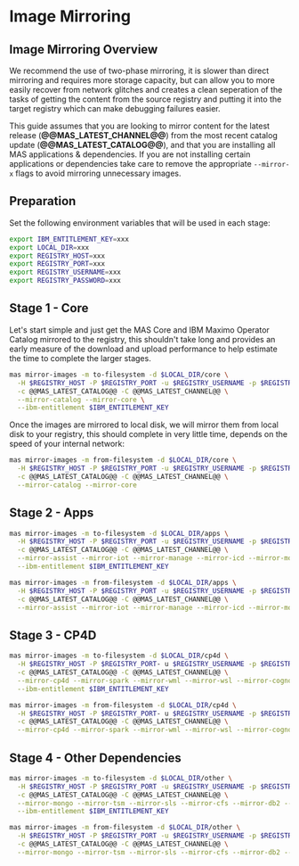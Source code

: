 Image Mirroring
===============================================================================


Image Mirroring Overview
-------------------------------------------------------------------------------
We recommend the use of two-phase mirroring, it is slower than direct mirroring and requires more storage capacity, but can allow you to more easily recover from network glitches and creates a clean seperation of the tasks of getting the content from the source registry and putting it into the target registry which can make debugging failures easier.

This guide assumes that you are looking to mirror content for the latest release (**@@MAS_LATEST_CHANNEL@@**) from the most recent catalog update (**@@MAS_LATEST_CATALOG@@**), and that you are installing all MAS applications & dependencies.  If you are not installing certain applications or dependencies take care to remove the appropriate `--mirror-x` flags to avoid mirroring unnecessary images.


Preparation
-------------------------------------------------------------------------------
Set the following environment variables that will be used in each stage:

```bash
export IBM_ENTITLEMENT_KEY=xxx
export LOCAL_DIR=xxx
export REGISTRY_HOST=xxx
export REGISTRY_PORT=xxx
export REGISTRY_USERNAME=xxx
export REGISTRY_PASSWORD=xxx
```


Stage 1 - Core
-------------------------------------------------------------------------------
Let's start simple and just get the MAS Core and IBM Maximo Operator Catalog mirrored to the registry, this shouldn't take long and provides an early measure of the download and upload performance to help estimate the time to complete the larger stages.

```bash
mas mirror-images -m to-filesystem -d $LOCAL_DIR/core \
  -H $REGISTRY_HOST -P $REGISTRY_PORT -u $REGISTRY_USERNAME -p $REGISTRY_PASSWORD \
  -c @@MAS_LATEST_CATALOG@@ -C @@MAS_LATEST_CHANNEL@@ \
  --mirror-catalog --mirror-core \
  --ibm-entitlement $IBM_ENTITLEMENT_KEY
```

Once the images are mirrored to local disk, we will mirror them from local disk to your registry, this should complete in very little time, depends on the speed of your internal network:

```bash
mas mirror-images -m from-filesystem -d $LOCAL_DIR/core \
  -H $REGISTRY_HOST -P $REGISTRY_PORT -u $REGISTRY_USERNAME -p $REGISTRY_PASSWORD \
  -c @@MAS_LATEST_CATALOG@@ -C @@MAS_LATEST_CHANNEL@@ \
  --mirror-catalog --mirror-core
```


Stage 2 - Apps
-------------------------------------------------------------------------------
```bash
mas mirror-images -m to-filesystem -d $LOCAL_DIR/apps \
  -H $REGISTRY_HOST -P $REGISTRY_PORT -u $REGISTRY_USERNAME -p $REGISTRY_PASSWORD \
  -c @@MAS_LATEST_CATALOG@@ -C @@MAS_LATEST_CHANNEL@@ \
  --mirror-assist --mirror-iot --mirror-manage --mirror-icd --mirror-monitor --mirror-optimizer --mirror-predict --mirror-visualinspection \
  --ibm-entitlement $IBM_ENTITLEMENT_KEY
```

```bash
mas mirror-images -m from-filesystem -d $LOCAL_DIR/apps \
  -H $REGISTRY_HOST -P $REGISTRY_PORT -u $REGISTRY_USERNAME -p $REGISTRY_PASSWORD \
  -c @@MAS_LATEST_CATALOG@@ -C @@MAS_LATEST_CHANNEL@@ \
  --mirror-assist --mirror-iot --mirror-manage --mirror-icd --mirror-monitor --mirror-optimizer --mirror-predict --mirror-visualinspection
```


Stage 3 - CP4D
-------------------------------------------------------------------------------
```bash
mas mirror-images -m to-filesystem -d $LOCAL_DIR/cp4d \
  -H $REGISTRY_HOST -P $REGISTRY_PORT- u $REGISTRY_USERNAME -p $REGISTRY_PASSWORD \
  -c @@MAS_LATEST_CATALOG@@ -C @@MAS_LATEST_CHANNEL@@ \
  --mirror-cp4d --mirror-spark --mirror-wml --mirror-wsl --mirror-cognos \
  --ibm-entitlement $IBM_ENTITLEMENT_KEY
```

```bash
mas mirror-images -m from-filesystem -d $LOCAL_DIR/cp4d \
  -H $REGISTRY_HOST -P $REGISTRY_PORT- u $REGISTRY_USERNAME -p $REGISTRY_PASSWORD \
  -c @@MAS_LATEST_CATALOG@@ -C @@MAS_LATEST_CHANNEL@@ \
  --mirror-cp4d --mirror-spark --mirror-wml --mirror-wsl --mirror-cognos
```


Stage 4 - Other Dependencies
-------------------------------------------------------------------------------
```bash
mas mirror-images -m to-filesystem -d $LOCAL_DIR/other \
  -H $REGISTRY_HOST -P $REGISTRY_PORT -u $REGISTRY_USERNAME -p $REGISTRY_PASSWORD \
  -c @@MAS_LATEST_CATALOG@@ -C @@MAS_LATEST_CHANNEL@@ \
  --mirror-mongo --mirror-tsm --mirror-sls --mirror-cfs --mirror-db2 --mirror-appconnect \
  --ibm-entitlement $IBM_ENTITLEMENT_KEY
```

```bash
mas mirror-images -m from-filesystem -d $LOCAL_DIR/other \
  -H $REGISTRY_HOST -P $REGISTRY_PORT -u $REGISTRY_USERNAME -p $REGISTRY_PASSWORD \
  -c @@MAS_LATEST_CATALOG@@ -C @@MAS_LATEST_CHANNEL@@ \
  --mirror-mongo --mirror-tsm --mirror-sls --mirror-cfs --mirror-db2 --mirror-appconnect
```
